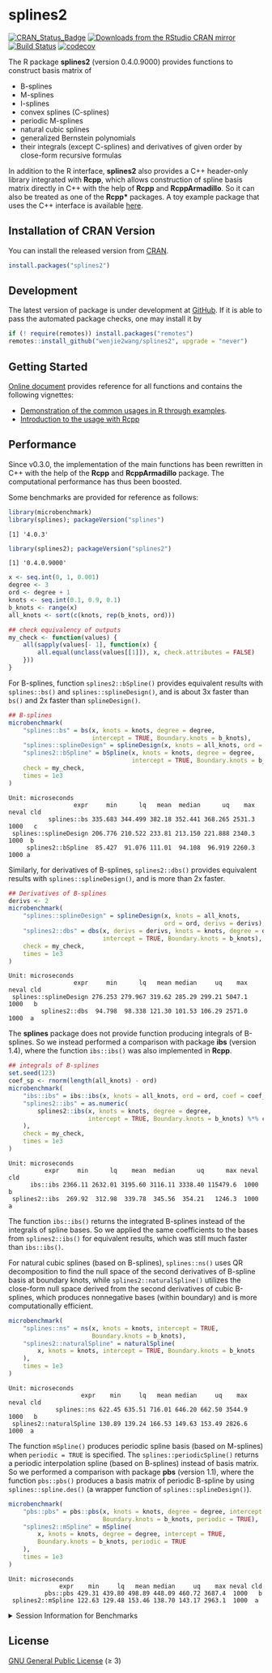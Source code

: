 splines2
================

[![CRAN\_Status\_Badge](https://www.r-pkg.org/badges/version/splines2)](https://CRAN.R-project.org/package=splines2)
[![Downloads from the RStudio CRAN
mirror](https://cranlogs.r-pkg.org/badges/splines2)](https://CRAN.R-project.org/package=splines2)
[![Build
Status](https://github.com/wenjie2wang/splines2/workflows/R-CMD-check/badge.svg)](https://github.com/wenjie2wang/splines2/actions)
[![codecov](https://codecov.io/gh/wenjie2wang/splines2/branch/main/graph/badge.svg)](https://codecov.io/gh/wenjie2wang/splines2)

The R package **splines2** (version 0.4.0.9000) provides functions to
construct basis matrix of

-   B-splines
-   M-splines
-   I-splines
-   convex splines (C-splines)
-   periodic M-splines
-   natural cubic splines
-   generalized Bernstein polynomials
-   their integrals (except C-splines) and derivatives of given order by
    close-form recursive formulas

In addition to the R interface, **splines2** also provides a C++
header-only library integrated with **Rcpp**, which allows construction
of spline basis matrix directly in C++ with the help of **Rcpp** and
**RcppArmadillo**. So it can also be treated as one of the **Rcpp\***
packages. A toy example package that uses the C++ interface is available
[here](https://github.com/wenjie2wang/example-pkg-Rcpp-splines2).

## Installation of CRAN Version

You can install the released version from
[CRAN](https://CRAN.R-project.org/package=splines2).

``` r
install.packages("splines2")
```

## Development

The latest version of package is under development at
[GitHub](https://github.com/wenjie2wang/splines2). If it is able to pass
the automated package checks, one may install it by

``` r
if (! require(remotes)) install.packages("remotes")
remotes::install_github("wenjie2wang/splines2", upgrade = "never")
```

## Getting Started

[Online document](https://wwenjie.org/splines2) provides reference for
all functions and contains the following vignettes:

-   [Demonstration of the common usages in R through
    examples](https://wwenjie.org/splines2/articles/splines2-intro).
-   [Introduction to the usage with
    Rcpp](https://wwenjie.org/splines2/articles/splines2-wi-rcpp)

## Performance

Since v0.3.0, the implementation of the main functions has been
rewritten in C++ with the help of the **Rcpp** and **RcppArmadillo**
package. The computational performance has thus been boosted.

Some benchmarks are provided for reference as follows:

``` r
library(microbenchmark)
library(splines); packageVersion("splines")
```

    [1] '4.0.3'

``` r
library(splines2); packageVersion("splines2")
```

    [1] '0.4.0.9000'

``` r
x <- seq.int(0, 1, 0.001)
degree <- 3
ord <- degree + 1
knots <- seq.int(0.1, 0.9, 0.1)
b_knots <- range(x)
all_knots <- sort(c(knots, rep(b_knots, ord)))

## check equivalency of outputs
my_check <- function(values) {
    all(sapply(values[- 1], function(x) {
        all.equal(unclass(values[[1]]), x, check.attributes = FALSE)
    }))
}
```

For B-splines, function `splines2::bSpline()` provides equivalent
results with `splines::bs()` and `splines::splineDesign()`, and is about
3x faster than `bs()` and 2x faster than `splineDesign()`.

``` r
## B-splines
microbenchmark(
    "splines::bs" = bs(x, knots = knots, degree = degree,
                       intercept = TRUE, Boundary.knots = b_knots),
    "splines::splineDesign" = splineDesign(x, knots = all_knots, ord = ord),
    "splines2::bSpline" = bSpline(x, knots = knots, degree = degree,
                                  intercept = TRUE, Boundary.knots = b_knots),
    check = my_check,
    times = 1e3
)
```

    Unit: microseconds
                      expr     min      lq   mean  median      uq    max neval cld
               splines::bs 335.683 344.499 382.18 352.441 368.265 2531.3  1000   c
     splines::splineDesign 206.776 210.522 233.81 213.150 221.888 2340.3  1000  b 
         splines2::bSpline  85.427  91.076 111.01  94.108  96.919 2260.3  1000 a  

Similarly, for derivatives of B-splines, `splines2::dbs()` provides
equivalent results with `splines::splineDesign()`, and is more than 2x
faster.

``` r
## Derivatives of B-splines
derivs <- 2
microbenchmark(
    "splines::splineDesign" = splineDesign(x, knots = all_knots,
                                           ord = ord, derivs = derivs),
    "splines2::dbs" = dbs(x, derivs = derivs, knots = knots, degree = degree,
                          intercept = TRUE, Boundary.knots = b_knots),
    check = my_check,
    times = 1e3
)
```

    Unit: microseconds
                      expr     min      lq   mean median     uq    max neval cld
     splines::splineDesign 276.253 279.967 319.62 285.29 299.21 5047.1  1000   b
             splines2::dbs  94.798  98.338 121.30 101.53 106.29 2571.0  1000  a 

The **splines** package does not provide function producing integrals of
B-splines. So we instead performed a comparison with package **ibs**
(version 1.4), where the function `ibs::ibs()` was also implemented in
**Rcpp**.

``` r
## integrals of B-splines
set.seed(123)
coef_sp <- rnorm(length(all_knots) - ord)
microbenchmark(
    "ibs::ibs" = ibs::ibs(x, knots = all_knots, ord = ord, coef = coef_sp),
    "splines2::ibs" = as.numeric(
        splines2::ibs(x, knots = knots, degree = degree,
                      intercept = TRUE, Boundary.knots = b_knots) %*% coef_sp
    ),
    check = my_check,
    times = 1e3
)
```

    Unit: microseconds
              expr     min      lq    mean  median      uq      max neval cld
          ibs::ibs 2366.11 2632.01 3195.60 3116.11 3338.40 115479.6  1000   b
     splines2::ibs  269.92  312.98  339.78  345.56  354.21   1246.3  1000  a 

The function `ibs::ibs()` returns the integrated B-splines instead of
the integrals of spline bases. So we applied the same coefficients to
the bases from `splines2::ibs()` for equivalent results, which was still
much faster than `ibs::ibs()`.

For natural cubic splines (based on B-splines), `splines::ns()` uses QR
decomposition to find the null space of the second derivatives of
B-spline basis at boundary knots, while `splines2::naturalSpline()`
utilizes the close-form null space derived from the second derivatives
of cubic B-splines, which produces nonnegative bases (within boundary)
and is more computationally efficient.

``` r
microbenchmark(
    "splines::ns" = ns(x, knots = knots, intercept = TRUE,
                       Boundary.knots = b_knots),
    "splines2::naturalSpline" = naturalSpline(
        x, knots = knots, intercept = TRUE, Boundary.knots = b_knots
    ),
    times = 1e3
)
```

    Unit: microseconds
                        expr    min     lq   mean median     uq    max neval cld
                 splines::ns 622.45 635.51 716.01 646.20 662.50 3544.9  1000   b
     splines2::naturalSpline 130.89 139.24 166.53 149.63 153.49 2826.6  1000  a 

The function `mSpline()` produces periodic spline basis (based on
M-splines) when `periodic = TRUE` is specified. The
`splines::periodicSpline()` returns a periodic interpolation spline
(based on B-splines) instead of basis matrix. So we performed a
comparison with package **pbs** (version 1.1), where the function
`pbs::pbs()` produces a basis matrix of periodic B-spline by using
`splines::spline.des()` (a wrapper function of
`splines::splineDesign()`).

``` r
microbenchmark(
    "pbs::pbs" = pbs::pbs(x, knots = knots, degree = degree, intercept = TRUE,
                          Boundary.knots = b_knots, periodic = TRUE),
    "splines2::mSpline" = mSpline(
        x, knots = knots, degree = degree, intercept = TRUE,
        Boundary.knots = b_knots, periodic = TRUE
    ),
    times = 1e3
)
```

    Unit: microseconds
                  expr    min     lq   mean median     uq    max neval cld
              pbs::pbs 429.31 439.80 498.89 448.09 460.72 3687.4  1000   b
     splines2::mSpline 122.63 129.48 153.46 138.70 143.17 2963.1  1000  a 

<details>
<summary>
Session Information for Benchmarks
</summary>

``` r
sessionInfo()
```

    R version 4.0.3 (2020-10-10)
    Platform: x86_64-pc-linux-gnu (64-bit)
    Running under: Arch Linux

    Matrix products: default
    BLAS:   /usr/lib/libopenblasp-r0.3.12.so
    LAPACK: /usr/lib/liblapack.so.3.9.0

    locale:
     [1] LC_CTYPE=en_US.UTF-8       LC_NUMERIC=C               LC_TIME=en_US.UTF-8       
     [4] LC_COLLATE=en_US.UTF-8     LC_MONETARY=en_US.UTF-8    LC_MESSAGES=en_US.UTF-8   
     [7] LC_PAPER=en_US.UTF-8       LC_NAME=C                  LC_ADDRESS=C              
    [10] LC_TELEPHONE=C             LC_MEASUREMENT=en_US.UTF-8 LC_IDENTIFICATION=C       

    attached base packages:
    [1] splines   stats     graphics  grDevices utils     datasets  methods   base     

    other attached packages:
    [1] splines2_0.4.0.9000  microbenchmark_1.4-7

    loaded via a namespace (and not attached):
     [1] Rcpp_1.0.5       knitr_1.30       magrittr_2.0.1   MASS_7.3-53      ibs_1.4         
     [6] lattice_0.20-41  rlang_0.4.9      multcomp_1.4-15  stringr_1.4.0    tools_4.0.3     
    [11] grid_4.0.3       xfun_0.19        TH.data_1.0-10   htmltools_0.5.0  yaml_2.2.1      
    [16] survival_3.2-7   digest_0.6.27    Matrix_1.2-18    codetools_0.2-16 evaluate_0.14   
    [21] rmarkdown_2.6    sandwich_3.0-0   stringi_1.5.3    compiler_4.0.3   pbs_1.1         
    [26] mvtnorm_1.1-1    zoo_1.8-8       

</details>

## License

[GNU General Public License](https://www.gnu.org/licenses/) (≥ 3)
